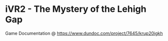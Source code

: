 # iVR2 - The Mystery of the Lehigh Gap
Game Documentation @ https://www.dundoc.com/project/7645/krup20igkh

